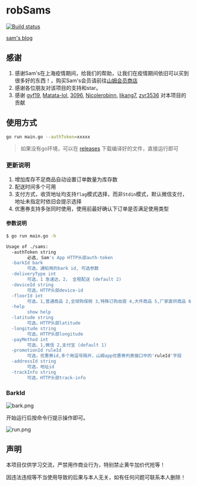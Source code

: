 # robSams

[![Build status](https://ci.appveyor.com/api/projects/status/v5lt859vmjm3v9i5?svg=true)](https://ci.appveyor.com/project/iscod/sams)

[sam's blog](https://robgoods.github.io/sams/)

## 感谢

1. 感谢Sam's在上海疫情期间，给我们的帮助，让我们在疫情期间依旧可以买到很多好的东西！，购买Sam's会员请前往[山姆会员商店](https://www.samsclub.cn/)
1. 感谢各位朋友对该项目的支持和star。
1. 感谢 [gyf19](https://github.com/gyf19), [Matata-lol](https://github.com/Matata-lol), [3096](https://github.com/3096), [Nicolerobinn](https://github.com/Nicolerobinn), [likang7](https://github.com/likang7), [zyr3536](https://github.com/zyr3536)  对本项目的贡献

## 使用方式

```sh
go run main.go --authToken=xxxxx
```

> 如果没有go环境，可以在 [releases](https://github.com/robGoods/sams/releases) 下载编译好的文件，直接运行即可

### 更新说明

1. 增加库存不足商品自动设置订单数量为库存数
1. 配送时间多个可用
1. 支付方式，收货地址均支持`flag`模式选择，而非`Stdin`模式，默认微信支付，地址未指定时依旧会提示选择
1. 优惠券支持多张同时使用，使用前最好确认下订单是否满足使用类型

#### 参数说明

```sh
$ go run main.go -h

Usage of ./sams:
  -authToken string
    	必选, Sam's App HTTP头部auth-token
  -barkId bark
    	可选，通知用的bark id, 可选参数
  -deliveryType int
    	可选，1 急速达，2， 全程配送 (default 2)
  -deviceId string
    	可选，HTTP头部device-id
  -floorId int
    	可选，1,普通商品 2,全球购保税 3,特殊订购自提 4,大件商品 5,厂家直供商品 6,特殊订购商品 7,失效商品 (default 1)
  -help
    	show help
  -latitude string
    	可选，HTTP头部latitude
  -longitude string
    	可选，HTTP头部longitude
  -payMethod int
    	可选，1,微信 2,支付宝 (default 1)
  -promotionId ruleId
    	可选，优惠券id,多个用逗号隔开，山姆app优惠券列表接口中的'ruleId'字段
  -addressId string
    	可选，地址id
  -trackInfo string
    	可选，HTTP头部track-info
```

### BarkId

![bark.png](https://robgoods.github.io/sams/assets/bark.png)

开始运行后按命令行提示操作即可。

![run.png](https://robgoods.github.io/sams/assets/run.png)

## 声明
本项目仅供学习交流，严禁用作商业行为，特别禁止黄牛加价代抢等！

因违法违规等不当使用导致的后果与本人无关，如有任何问题可联系本人删除！
